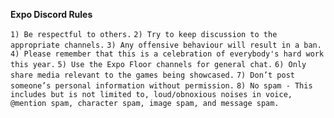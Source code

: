 **Expo Discord Rules**

`1) Be respectful to others.`
`2) Try to keep discussion to the appropriate channels.`
`3) Any offensive behaviour will result in a ban.`
`4) Please remember that this is a celebration of everybody's hard work this year.`
`5) Use the Expo Floor channels for general chat.`
`6) Only share media relevant to the games being showcased.`
`7) Don’t post someone’s personal information without permission.`
`8) No spam - This includes but is not limited to, loud/obnoxious noises in voice, @mention spam, character spam, image spam, and message spam.`